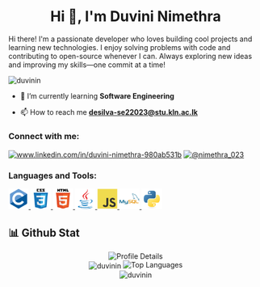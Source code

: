 <h1 align="center">Hi 👋, I'm Duvini Nimethra</h1>
<p align="left">Hi there! I'm a passionate developer who loves building cool projects and learning new technologies. I enjoy solving problems with code and contributing to open-source whenever I can. Always exploring new ideas and improving my skills—one commit at a time!</p>

<p align="left"> <img src="https://komarev.com/ghpvc/?username=duvinin&label=Profile%20views&color=0e75b6&style=flat" alt="duvinin" /> </p>

- 🌱 I’m currently learning **Software Engineering**

- 📫 How to reach me **desilva-se22023@stu.kln.ac.lk**

<h3 align="left">Connect with me:</h3>
<p align="left">
<a href="https://linkedin.com/in/www.linkedin.com/in/duvini-nimethra-980ab531b" target="blank"><img align="center" src="https://raw.githubusercontent.com/rahuldkjain/github-profile-readme-generator/master/src/images/icons/Social/linked-in-alt.svg" alt="www.linkedin.com/in/duvini-nimethra-980ab531b" height="30" width="40" /></a>
<a href="https://www.hackerrank.com/@nimethra_023" target="blank"><img align="center" src="https://raw.githubusercontent.com/rahuldkjain/github-profile-readme-generator/master/src/images/icons/Social/hackerrank.svg" alt="@nimethra_023" height="30" width="40" /></a>
</p>

<h3 align="left">Languages and Tools:</h3>
<p align="left"> <a href="https://www.cprogramming.com/" target="_blank" rel="noreferrer"> <img src="https://raw.githubusercontent.com/devicons/devicon/master/icons/c/c-original.svg" alt="c" width="40" height="40"/> </a> <a href="https://www.w3schools.com/css/" target="_blank" rel="noreferrer"> <img src="https://raw.githubusercontent.com/devicons/devicon/master/icons/css3/css3-original-wordmark.svg" alt="css3" width="40" height="40"/> </a> <a href="https://www.w3.org/html/" target="_blank" rel="noreferrer"> <img src="https://raw.githubusercontent.com/devicons/devicon/master/icons/html5/html5-original-wordmark.svg" alt="html5" width="40" height="40"/> </a> <a href="https://www.java.com" target="_blank" rel="noreferrer"> <img src="https://raw.githubusercontent.com/devicons/devicon/master/icons/java/java-original.svg" alt="java" width="40" height="40"/> </a> <a href="https://developer.mozilla.org/en-US/docs/Web/JavaScript" target="_blank" rel="noreferrer"> <img src="https://raw.githubusercontent.com/devicons/devicon/master/icons/javascript/javascript-original.svg" alt="javascript" width="40" height="40"/> </a> <a href="https://www.mysql.com/" target="_blank" rel="noreferrer"> <img src="https://raw.githubusercontent.com/devicons/devicon/master/icons/mysql/mysql-original-wordmark.svg" alt="mysql" width="40" height="40"/> </a> <a href="https://www.python.org" target="_blank" rel="noreferrer"> <img src="https://raw.githubusercontent.com/devicons/devicon/master/icons/python/python-original.svg" alt="python" width="40" height="40"/> </a> </p>

## 📊 Github Stat
<div align="center">
  <img src="http://github-profile-summary-cards.vercel.app/api/cards/profile-details?username=duvinin&hide_border=true&theme=tokyonight" alt="Profile Details" />
</div>
<div align="center">
  <img align="center" src="https://github-readme-stats.vercel.app/api?username=duvinin&show_icons=true&locale=en&hide_border=true&theme=tokyonight" alt="duvinin" />
  <img src="https://github-readme-stats.vercel.app/api/top-langs/?username=duvinin&theme=tokyonight&hide_border=true&include_all_commits=false&count_private=false&layout=compact" alt="Top Languages" align="top" />
</div>
<div align="center">
  <img align="center" src="https://github-readme-streak-stats.herokuapp.com/?user=duvinin&theme=tokyonight&hide_border=true" alt="duvinin" />
</div>
